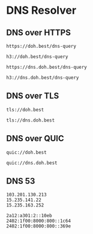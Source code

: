 # DNS Resolver


## DNS over HTTPS
```
https://doh.best/dns-query
```

```
h3://doh.best/dns-query
```

```
https://dns.doh.best/dns-query
```

```
h3://dns.doh.best/dns-query
```


## DNS over TLS
```
tls://doh.best
```

```
tls://dns.doh.best
```


## DNS over QUIC
```
quic://doh.best
```

```
quic://dns.doh.best
```


## DNS 53
```
103.201.130.213
15.235.141.22
15.235.163.252

2a12:a301:2::10eb
2402:1f00:8000:800::1c64
2402:1f00:8000:800::369e
```